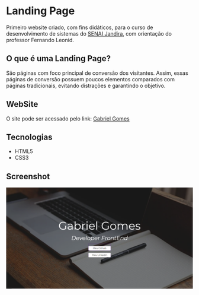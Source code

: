 # Landing Page
Primeiro website criado, com fins didáticos, para o curso de desenvolvimento de sistemas do [SENAI Jandira](https://jandira.sp.senai.br/), com orientação do professor Fernando Leonid.

## O que é uma Landing Page?
São páginas com foco principal de conversão dos visitantes. Assim, essas páginas de conversão possuem poucos elementos comparados com páginas tradicionais, evitando distrações e garantindo o objetivo.

## WebSite
O site pode ser acessado pelo link:
[Gabriel Gomes](https://gabshh.github.io/landing-page-a/)

## Tecnologias
* HTML5
* CSS3

## Screenshot
![](capturar.png)